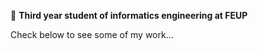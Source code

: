  :pushpin: **Third year student of informatics engineering at FEUP** 


Check below to see some of my work...         
